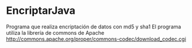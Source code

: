 # EncriptarJava
Programa que realiza encriptación de datos con md5 y sha1
El programa utiliza la librería de commons de Apache
http://commons.apache.org/proper/commons-codec/download_codec.cgi
